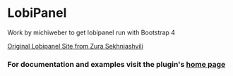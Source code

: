# LobiPanel

Work by michiweber to get lobipanel run with Bootstrap 4

[Original Lobipanel Site from Zura Sekhniashvili](http://lobianijs.com/site/lobipanel)

### For documentation and examples visit the plugin's [home page](http://lobianijs.com/site/lobipanel)
